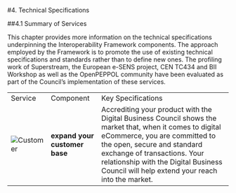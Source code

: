 #4. Technical Specifications 

##4.1 Summary of Services 

This chapter provides more information on the technical specifications underpinning the Interoperability Framework components. The approach employed by the Framework is to promote the use of existing technical specifications and standards rather than to define new ones. The profiling work of Superstream, the European e-SENS project, CEN TC434 and BII Workshop as well as the OpenPEPPOL community have been evaluated as part of the Council’s implementation of these services. 

| | | |
| --- |------- |--------------- |
| Service |Component |Key Specifications |
![Customer](/images/cutomer-base-icon.png)|**expand your customer base** | Accrediting your product with the Digital Business Council shows the market that, when it comes to digital eCommerce, you are committed to the open, secure and standard exchange of transactions. Your relationship with the Digital Business Council will help extend your reach into the market.| 
